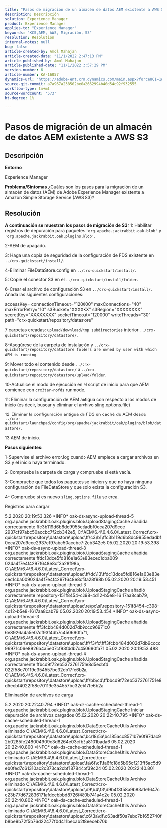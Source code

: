 ```yaml
---
title: "Pasos de migración de un almacén de datos AEM existente a AWS S3"
description: Descripción
solution: Experience Manager
product: Experience Manager
applies-to: "Experience Manager"
keywords: "KCS,AEM, AWS, Migración, S3"
resolution: Resolution
internal-notes: null
bug: false
article-created-by: Amol Mahajan
article-created-date: "11/1/2022 2:47:13 PM"
article-published-by: Amol Mahajan
article-published-date: "11/1/2022 2:57:29 PM"
version-number: 6
article-number: KA-16057
dynamics-url: "https://adobe-ent.crm.dynamics.com/main.aspx?forceUCI=1&pagetype=entityrecord&etn=knowledgearticle&id=4fd5180d-f459-ed11-9561-6045bd006ce9"
source-git-commit: a7a967a238502be0a2662994b40d54c92f932555
workflow-type: tm+mt
source-wordcount: '573'
ht-degree: 1%

---
```


# Pasos de migración de un almacén de datos AEM existente a AWS S3

## Descripción


<b>Entorno</b>

Experience Manager


<b>Problema/Síntomas</b>
¿Cuáles son los pasos para la migración de un almacén de datos (AEM) de Adobe Experience Manager existente a Amazon Simple Storage Service (AWS S3)?


## Resolución

<b>A continuación se muestran los pasos de migración de S3:</b>
1: Habilitar registros de depuración para paquetes `'org.apache.jackrabbit.oak.blob'` y `'org.apache.jackrabbit.oak.plugins.blob'`.

2-AEM de apagado.

3: Haga una copia de seguridad de la configuración de FDS existente en `../crx-quickstart/install/`.

4-Eliminar FileDataStore.config en `../crx-quickstart/install/`.

5: Copie el conector S3 en el `../crx-quickstart/install/folder`.

6-Crear el archivo de configuración S3 en `../crx-quickstart/install/`. Añada las siguientes configuraciones:

accessKey= connectionTimeout=&quot;120000&quot; maxConnections=&quot;40&quot; maxErrorRetry=&quot;10&quot; s3Bucket=&quot;XXXXXX&quot; s3Region=&quot;XXXXXXXX&quot; secretKey=&quot;XXXXXXXX&quot; socketTimeout=&quot;120000&quot; writeThreads=&quot;30&quot; path=&quot;crx-quickstart/repository/datastore&quot;

7 carpetas creadas: `upload/download/tmp subdirectories` interior `../crx-quickstart/repository/datastore/`.

8-Asegúrese de la carpeta de instalación y `../crx-quickstart/repository/datastore folders are owned by user with which AEM is running`.

9: Mover todo el contenido desde `../crx-quickstart/repository/datastore/` a `../crx-quickstart/repository/datastore/upload/folder`.

10-Actualice el modo de ejecución en el script de inicio para que AEM comience con `crx3tar-nofds` runmode.

11: Eliminar la configuración de AEM antigua con respecto a los modos de inicio (es decir, buscar y eliminar el archivo sling.options.file)

12-Eliminar la configuración antigua de FDS en caché de AEM desde `../crx-quickstart/launchpad/config/org/apache/jackrabbit/oak/plugins/blob/datastore/`.

13 AEM de inicio.

<b>Pasos siguientes:</b>

1-Supervise el archivo error.log cuando AEM empiece a cargar archivos en S3 y el inicio haya terminado.

2-Compruebe la carpeta de carga y compruebe si está vacía.

3-Compruebe que todos los paquetes se inicien y que no haya ninguna configuración de FileDataStore y que solo exista la configuración S3.

4- Compruebe si es nuevo `sling.options.file` se crea.

Registros para cargar

5.2.2020 20:19:53.326 \*INFO\* oak-ds-async-upload-thread-5 org.apache.jackrabbit.oak.plugins.blob.UploadStagingCache añadida correctamente ffc3b119d6b8dc9955edadbf0eca207d9cce 2937cf97abc50accbc7f2cb342e5, C:\AEM\6.4\6.4.6.0\Latest_Correct\crx-quickstart\repository\datastore\upload\ff\c3\b1\ffc3b119d6b8dc9955edadbf0eca207d9cce2937cf97abc50accbc7f2cb342e5 05.02.2020 20:19:53.398 \*INFO\* oak-ds-async-upload-thread-8 org.apache.jackrabbit.oak.plugins.blob.UploadStagingCache añadida correctamente ffdc13dce5fd816e1a63e83ecec1cba009 024a4f7e4f4297f648e8cf3a28f98b, C:\AEM\6.4\6.4.6.0\Latest_Correct\crx-quickstart\repository\datastore\upload\ff\dc\13\ffdc13dce5fd816e1a63e83ecec1cba009024a4f7e4f4297f648e8cf3a28f98b 05.02.2020 20:19:53.451 \*INFO\* oak-ds-async-upload-thread-6 org.apache.jackrabbit.oak.plugins.blob.UploadStagingCache añadió correctamente repository-151f8454-c398-4d12-b5e8-16 17aa8cab79, C:\AEM\6.4\6.4.6.0\Latest_Correct\crx-quickstart\repository\datastore\upload\re\po\si\repository-151f8454-c398-4d12-b5e8-1617aa8cab79 05.02.2020 20:19:53.454 \*INFO\* oak-ds-async-upload-thread-3 org.apache.jackrabbit.oak.plugins.blob.UploadStagingCache añadida correctamente fff3fcbb484d002d7db9ccc96971c0 6e8926a4a5e07cf93f4db7c450690fa71, C:\AEM\6.4\6.4.6.0\Latest_Correct\crx-quickstart\repository\datastore\upload\ff\f3\fc\fff3fcbb484d002d7db9cccc96971c06e8926a4a5e07cf93f4db7c450690fa71 05.02.2020 20:19:53.488 \*INFO\* oak-ds-async-upload-thread-4 org.apache.jackrabbit.oak.plugins.blob.UploadStagingCache añadida correctamente ffbcd9f72eb5373761751e8d5ecbf4 022f58e70119e354557bc32eb17fe6b2a, C:\AEM\6.4\6.4.6.0\Latest_Correct\crx-quickstart\repository\datastore\upload\ff\bb\cd\ffbbcd9f72eb5373761751e8d5ecbf4022f58e70119e354557bc32eb17fe6b2a

Eliminación de archivos de carga

5.2.2020 20:22:40.794 \*INFO\* oak-ds-cache-scheduled-thread-1 org.apache.jackrabbit.oak.plugins.blob.UploadStagingCache Iniciar depuración de archivos cargados 05.02.2020 20:22:40.795 \*INFO\* oak-ds-cache-scheduled-thread-1 org.apache.jackrabbit.oak.plugins.blob.DataStoreCacheUtils Archivo eliminado C:\AEM\6.4\6.4.6.0\Latest_Correct\crx-quickstart\repository\datastore\upload\bc\18\5a\bc185acc8571b7e0f97dac92b0285fe248004909c3d8264e03cfb2a8101bada6 05.02.2020 20:22:40.800 \*INFO\* oak-ds-cache-scheduled-thread-1 org.apache.jackrabbit.oak.plugins.blob.DataStoreCacheUtils Archivo eliminado C:\AEM\6.4\6.4.6.0\Latest_Correct\crx-quickstart\repository\datastore\upload\fa\6f\c1\fa6fc18d5b95cf213ff5ac5d9eb0fed7c61310ac2c373ca2cbf187844bf39c24 05.02.2020 20:22:40.801 \*INFO\* oak-ds-cache-scheduled-thread-1 org.apache.jackrabbit.oak.plugins.blob.DataStoreCacheUtils Archivo eliminado C:\AEM\6.4\6.4.6.0\Latest_Correct\crx-quickstart\repository\datastore\upload\d9\b4\f3\d9b4f3f58a9b83a1e1647cc23b77d672836171afdccbbbd8726f480b741a4c2e 05.02.2020 20:22:40.802 \*INFO\* oak-ds-cache-scheduled-thread-1 org.apache.jackrabbit.oak.plugins.blob.DataStoreCacheUtils Archivo eliminado C:\AEM\6.4\6.4.6.0\Latest_Correct\crx-quickstart\repository\datastore\upload\c6\3a\df\c63adf50a7ebc7b1652740fb8be9b72f5b76d22477f0d411becab2f8eeceb70b
